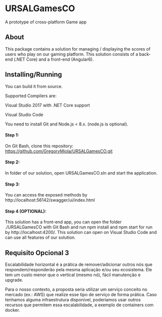 # URSALGamesCO

A prototype of cross-platform Game app

## About

This package contains a solution for managing / displaying the scores of users who play on our gaming platform. This solution consists of a back-end (.NET Core) and a front-end (Angular6).

## Installing/Running

You can build it from source.

Supported Compilers are:

Visual Studio 2017 with .NET Core support

Visual Studio Code

You need to install Git and Node.js < 8.x. (node.js is optional).

#### Step 1:

On Git Bash, clone this repository:
https://github.com/GregoryMiola/URSALGamesCO.git

#### Step 2:

In folder of our solution, open URSALGamesCO.sln and start the application.

#### Step 3:

You can access the exposed methods by http://localhost:56142/swagger/ui/index.html

#### Step 4 (OPTIONAL):

This solution has a front-end app, you can open the folder ./URSALGamesCO with Git Bash and run npm install and npm start for run by http://localhost:4200/. This solution can open on Visual Studio Code and can use all features of our solution.


## Requisito Opcional 3

Escalabilidade horizontal é a prática de remover/adicionar outros nós que respondem/responderão pela mesma aplicação e/ou seu ecosistema. Ele tem um custo menor que o vertical (mesmo nó), fácil manutenção e upgrade.

Para o nosso contexto, a proposta seria utilizar um serviço conceito no mercado (ex.: AWS) que realize esse tipo de serviço de forma prática. Caso tenhamos alguma infraestrutura disponível, poderiamos usar outros recursos que permitem essa escalabilidade, a exemplo de containers com docker. 
